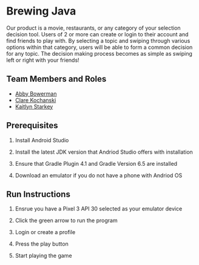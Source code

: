 # Brewing Java

Our product is a movie, restaurants, or any category of your selection decision tool. Users of 2 or more can create or login to their account and find friends to play with. By selecting a topic and swiping through various options within that category, users  will be able to form a common decision for any topic. The decision making process becomes as simple as swiping left or right with your friends!

## Team Members and Roles

* [Abby Bowerman](https://github.com/abbybowerman/CIS350-HW2-Bowerman)
* [Clare Kochanski](https://github.com/kochancl/CIS350-HW2--Kochanski-)
* [Kaitlyn Starkey](https://github.com/kaitlynst1002/CIS350-HW2-Starkey)

## Prerequisites

1. Install Android Studio 

2. Install the latest JDK version that Andriod Studio offers with installation 

3. Ensure that Gradle Plugin 4.1 and Gradle Version 6.5 are installed 

4. Download an emulator if you do not have a phone with Andriod OS

## Run Instructions

1. Ensrue you have a Pixel 3 API 30 selected as your emulator device

2. Click the green arrow to run the program 

3. Login or create a profile 

4. Press the play button 

5. Start playing the game 

